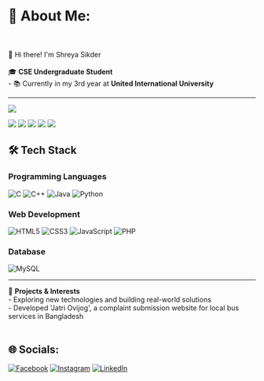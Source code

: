 # 💫 About Me:
<br><br>👋 Hi there! I'm Shreya Sikder<br><br>🎓 **CSE Undergraduate Student**  <br>- 📚 Currently in my 3rd year at **United International University**  <br>

---


![](https://komarev.com/ghpvc/?username=Shreya-Sikder)

![](https://github-profile-summary-cards.vercel.app/api/cards/profile-details?username=Shreya-Sikder&theme=nord_dark)
![](https://github-profile-summary-cards.vercel.app/api/cards/repos-per-language?username=Shreya-Sikder&theme=nord_dark)
![](https://github-profile-summary-cards.vercel.app/api/cards/most-commit-language?username=Shreya-Sikder&theme=nord_dark)
![](https://github-profile-summary-cards.vercel.app/api/cards/stats?username=Shreya-Sikder&theme=nord_dark)
![](https://github-profile-summary-cards.vercel.app/api/cards/productive-time?username=Shreya-Sikder&theme=nord_dark)

## 🛠️ Tech Stack
### **Programming Languages**
![C](https://img.shields.io/badge/c-%2300599C.svg?style=for-the-badge&logo=c&logoColor=white)
![C++](https://img.shields.io/badge/c++-%2300599C.svg?style=for-the-badge&logo=c%2B%2B&logoColor=white)
![Java](https://img.shields.io/badge/java-%23ED8B00.svg?style=for-the-badge&logo=openjdk&logoColor=white)
![Python](https://img.shields.io/badge/python-%233776AB.svg?style=for-the-badge&logo=python&logoColor=white)


### **Web Development**
![HTML5](https://img.shields.io/badge/html5-%23E34F26.svg?style=for-the-badge&logo=html5&logoColor=white)
![CSS3](https://img.shields.io/badge/css3-%231572B6.svg?style=for-the-badge&logo=css3&logoColor=white)
![JavaScript](https://img.shields.io/badge/javascript-%23323330.svg?style=for-the-badge&logo=javascript&logoColor=%23F7DF1E)
![PHP](https://img.shields.io/badge/php-%23777BB4.svg?style=for-the-badge&logo=php&logoColor=white)

<!--![My GitHub Stats](https://github-readme-stats.vercel.app/api?username=Shreya-Sikder&show_icons=true&locale=en)-->


### **Database**
![MySQL](https://img.shields.io/badge/mysql-%2300f.svg?style=for-the-badge&logo=mysql&logoColor=white)

---


🌟 **Projects & Interests**  <br>- Exploring new technologies and building real-world solutions  <br>- Developed 'Jatri Ovijog', a complaint submission website for local bus services in Bangladesh  <br><br>


## 🌐 Socials:
[![Facebook](https://img.shields.io/badge/Facebook-%231877F2.svg?logo=Facebook&logoColor=white)](https://facebook.com/shreyasikder24) [![Instagram](https://img.shields.io/badge/Instagram-%23E4405F.svg?logo=Instagram&logoColor=white)](https://instagram.com/being.shreya_._) [![LinkedIn](https://img.shields.io/badge/LinkedIn-%230077B5.svg?logo=linkedin&logoColor=white)](https://linkedin.com/in/shreyasikder03) 



